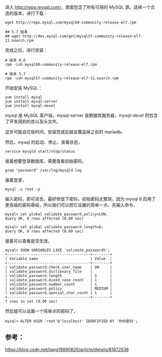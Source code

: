进入 <http://repo.mysql.com/>，里面包含了所有可用的 MySQL 源。选择一个合适的版本，进行下载：

```shell
wget http://repo.mysql.com/mysql80-community-release-el7.rpm

## 5.7 版本
## wget http://dev.mysql.com/get/mysql57-community-release-el7-11.noarch.rpm
```

完成之后，进行安装：

```shell
# 版本 8.0
rpm -ivh mysql80-community-release-el7.rpm

# 版本 5.7
rpm -ivh mysql57-community-release-el7-11.noarch.rpm
```

开始安装 MySQL：

```shell
yum install mysql
yum install mysql-server
yum install mysql-devel
```

mysql 是 MySQL 客户端，mysql-server 是数据库服务器，mysql-devel 则包含了开发用到的库以及头文件。

这步可能会花些时间，安装完成后就会覆盖掉之前的 mariadb。

然后，mysql 的启动、停止、查看状态，

```shell
service mysqld start/stop/status
```

接着想要登录数据库，需要查看初始密码，

```shell
grep "password" /var/log/mysqld.log
```

接着登录，

```shell
mysql -u root -p
```

输入密码，即可进去，最好修改下密码，初始密码太繁琐，因为 mysql 8 启用了更高级的密码等级，所以我们可以把它设置的简单一点，先输入命令，

```shell
mysql> set global validate_password.policy=LOW;
Query OK, 0 rows affected (0.00 sec)

mysql> set global validate_password.length=6;
Query OK, 0 rows affected (0.00 sec)
```

接着可以查看是否生效，

```shell
mysql> SHOW VARIABLES LIKE 'validate_password%';
+--------------------------------------+--------+
| Variable_name                        | Value  |
+--------------------------------------+--------+
| validate_password.check_user_name    | ON     |
| validate_password.dictionary_file    |        |
| validate_password.length             | 5      |
| validate_password.mixed_case_count   | 1      |
| validate_password.number_count       | 1      |
| validate_password.policy             | MEDIUM |
| validate_password.special_char_count | 1      |
+--------------------------------------+--------+
7 rows in set (0.00 sec)
```

然后就可以设置一个简单点的密码了，

```shell
mysql> ALTER USER 'root'@'localhost' IDENTIFIED BY '你的密码';
```

## 参考：

https://blog.csdn.net/liang19890820/article/details/81672538
